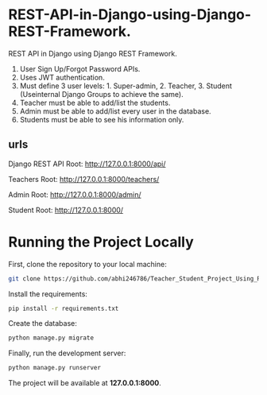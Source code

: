 

# REST-API-in-Django-using-Django-REST-Framework.
REST API in Django using Django REST Framework.

1. User Sign Up/Forgot Password APIs. 
2. Uses JWT authentication. 
3. Must define 3 user levels: 1. Super-admin, 2. Teacher, 3. Student (Useinternal Django Groups to achieve the same). 
4. Teacher must be able to add/list the students. 
5. Admin must be able to add/list every user in the database.
6. Students must be able to see his information only. 


## urls

Django REST API Root:
http://127.0.0.1:8000/api/

Teachers Root:
http://127.0.0.1:8000/teachers/

Admin Root:
http://127.0.0.1:8000/admin/

Student Root:
http://127.0.0.1:8000/


# Running the Project Locally

First, clone the repository to your local machine:

```bash
git clone https://github.com/abhi246786/Teacher_Student_Project_Using_RestAPI
```



Install the requirements:

```bash
pip install -r requirements.txt
```

Create the database:

```bash
python manage.py migrate
```

Finally, run the development server:

```bash
python manage.py runserver
```

The project will be available at **127.0.0.1:8000**.

